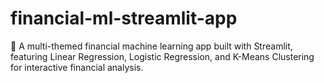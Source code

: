 # financial-ml-streamlit-app
🎯 A multi-themed financial machine learning app built with Streamlit, featuring Linear Regression, Logistic Regression, and K-Means Clustering for interactive financial analysis.
